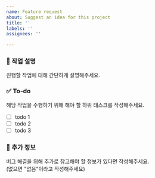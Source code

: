 ```yaml
---
name: Feature request
about: Suggest an idea for this project
title: ''
labels: ''
assignees: ''

---
```


### 💼 작업 설명
진행할 작업에 대해 간단하게 설명해주세요.

### ✅ To-do
해당 작업을 수행하기 위해 해야 할 하위 태스크를 작성해주세요.
- [ ] todo 1
- [ ] todo 2
- [ ] todo 3

### 🚨 추가 정보
버그 해결을 위해 추가로 참고해야 할 정보가 있다면 작성해주세요.  
(없으면 "없음"이라고 작성해주세요)
